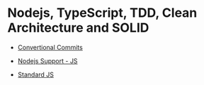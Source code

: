 # Nodejs, TypeScript, TDD, Clean Architecture and SOLID 

- [Convertional Commits](https://www.conventionalcommits.org/en/v1.0.0/)

- [Nodejs Support - JS](https://node.green/)
 
- [Standard JS](https://standardjs.com/rules.html)